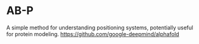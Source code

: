# AB-P
A simple method for understanding positioning systems, potentially useful for protein modeling.
https://github.com/google-deepmind/alphafold
